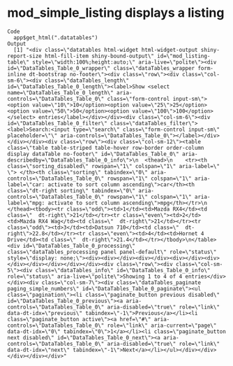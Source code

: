 # mod_simple_listing displays a listing

    Code
      app$get_html(".datatables")
    Output
      [1] "<div class=\"datatables html-widget html-widget-output shiny-report-size html-fill-item shiny-bound-output\" id=\"mod_listing-table\" style=\"width:100%;height:auto;\" aria-live=\"polite\"><div id=\"DataTables_Table_0_wrapper\" class=\"dataTables_wrapper form-inline dt-bootstrap no-footer\"><div class=\"row\"><div class=\"col-sm-6\"><div class=\"dataTables_length\" id=\"DataTables_Table_0_length\"><label>Show <select name=\"DataTables_Table_0_length\" aria-controls=\"DataTables_Table_0\" class=\"form-control input-sm\"><option value=\"10\">10</option><option value=\"25\">25</option><option value=\"50\">50</option><option value=\"100\">100</option></select> entries</label></div></div><div class=\"col-sm-6\"><div id=\"DataTables_Table_0_filter\" class=\"dataTables_filter\"><label>Search:<input type=\"search\" class=\"form-control input-sm\" placeholder=\"\" aria-controls=\"DataTables_Table_0\"></label></div></div></div><div class=\"row\"><div class=\"col-sm-12\"><table class=\"table table-striped table-hover row-border order-column display dataTable no-footer\" id=\"DataTables_Table_0\" aria-describedby=\"DataTables_Table_0_info\">\n  <thead>\n    <tr><th class=\"sorting_disabled\" rowspan=\"1\" colspan=\"1\" aria-label=\" \"> </th><th class=\"sorting\" tabindex=\"0\" aria-controls=\"DataTables_Table_0\" rowspan=\"1\" colspan=\"1\" aria-label=\"car: activate to sort column ascending\">car</th><th class=\"dt-right sorting\" tabindex=\"0\" aria-controls=\"DataTables_Table_0\" rowspan=\"1\" colspan=\"1\" aria-label=\"mpg: activate to sort column ascending\">mpg</th></tr>\n  </thead><tbody><tr class=\"odd\"><td>1</td><td>Mazda RX4</td><td class=\"  dt-right\">21</td></tr><tr class=\"even\"><td>2</td><td>Mazda RX4 Wag</td><td class=\"  dt-right\">21</td></tr><tr class=\"odd\"><td>3</td><td>Datsun 710</td><td class=\"  dt-right\">22.8</td></tr><tr class=\"even\"><td>4</td><td>Hornet 4 Drive</td><td class=\"  dt-right\">21.4</td></tr></tbody>\n</table><div id=\"DataTables_Table_0_processing\" class=\"dataTables_processing panel panel-default\" role=\"status\" style=\"display: none;\"><div><div></div><div></div><div></div><div></div></div></div></div></div><div class=\"row\"><div class=\"col-sm-5\"><div class=\"dataTables_info\" id=\"DataTables_Table_0_info\" role=\"status\" aria-live=\"polite\">Showing 1 to 4 of 4 entries</div></div><div class=\"col-sm-7\"><div class=\"dataTables_paginate paging_simple_numbers\" id=\"DataTables_Table_0_paginate\"><ul class=\"pagination\"><li class=\"paginate_button previous disabled\" id=\"DataTables_Table_0_previous\"><a aria-controls=\"DataTables_Table_0\" aria-disabled=\"true\" role=\"link\" data-dt-idx=\"previous\" tabindex=\"-1\">Previous</a></li><li class=\"paginate_button active\"><a href=\"#\" aria-controls=\"DataTables_Table_0\" role=\"link\" aria-current=\"page\" data-dt-idx=\"0\" tabindex=\"0\">1</a></li><li class=\"paginate_button next disabled\" id=\"DataTables_Table_0_next\"><a aria-controls=\"DataTables_Table_0\" aria-disabled=\"true\" role=\"link\" data-dt-idx=\"next\" tabindex=\"-1\">Next</a></li></ul></div></div></div></div></div>"

